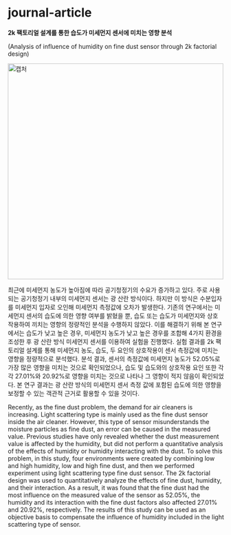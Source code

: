 # journal-article
__2k 팩토리얼 설계를 통한 습도가 미세먼지 센서에 미치는 영향 분석__
<br>
 
(Analysis of influence of humidity on fine dust sensor through 2k factorial design)

<img width="501" alt="캡처" src="https://user-images.githubusercontent.com/57060127/76674434-ec597c80-65f2-11ea-84b1-bf53ae61ad3d.PNG">


최근에 미세먼지 농도가 높아짐에 따라 공기청정기의 수요가 증가하고 있다. 주로 사용되는 공기청정기 내부의 미세먼지 센서는 광 산란 방식이다. 하지만 이 방식은 수분입자를 미세먼지 입자로 오인해 미세먼지 측정값에 오차가 발생한다. 기존의 연구에서는 미세먼지 센서의 습도에 의한 영향 여부를 밝혔을 뿐, 습도 또는 습도가 미세먼지와 상호 작용하여 끼치는 영향의 정량적인 분석을 수행하지 않았다. 이를 해결하기 위해 본 연구에서는 습도가 낮고 높은 경우, 미세먼지 농도가 낮고 높은 경우를 조합해 4가지 환경을 조성한 후 광 산란 방식 미세먼지 센서를 이용하여 실험을 진행했다. 실험 결과를 2k 팩토리얼 설계를 통해 미세먼지 농도, 습도, 두 요인의 상호작용이 센서 측정값에 미치는 영향을 정량적으로 분석했다. 분석 결과, 센서의 측정값에 미세먼지 농도가 52.05%로 가장 많은 영향을 미치는 것으로 확인되었으나, 습도 및 습도와의 상호작용 요인 또한 각각 27.01%와 20.92%로 영향을 미치는 것으로 나타나 그 영향이 적지 않음이 확인되었다. 본 연구 결과는 광 산란 방식의 미세먼지 센서 측정 값에 포함된 습도에 의한 영향을 보정할 수 있는 객관적 근거로 활용할 수 있을 것이다.

Recently, as the fine dust problem, the demand for air cleaners is increasing. Light scattering type is mainly used as the fine dust sensor inside the air cleaner. However, this type of sensor misunderstands the moisture particles as fine dust, an error can be caused in the measured value. Previous studies have only revealed whether the dust measurement value is affected by the humidity, but did not perform a quantitative analysis of the effects of humidity or humidity interacting with the dust. To solve this problem, in this study, four environments were created by combining low and high humidity, low and high fine dust, and then we performed experiment using light scattering type fine dust sensor. The 2k factorial design was used to quantitatively analyze the effects of fine dust, humidity, and their interaction. As a result, it was found that the fine dust had the most influence on the measured value of the sensor as 52.05%, the humidity and its interaction with the fine dust factors also affected 27.01% and 20.92%, respectively. The results of this study can be used as an objective basis to compensate the influence of humidity included in the light scattering type of sensor.
